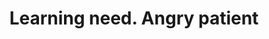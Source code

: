 ---
area: Communication Skills
category: 06 - Calgary Cambridge Workshop
title: Learning need. Angry patient
description: Learning need. Angry patient
audio: /assets/audio/6 - Calgary Cambridge Workshop - 6 Learning need. Angry patient - MQ.mp3
article: 
www: 
keywords: Calgary, Cambridge, Model
youtube: 
soundcloud: 
---